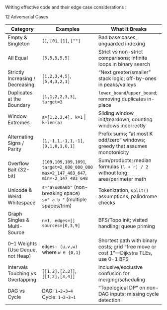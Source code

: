 Writing effective code and their edge case considerations :

12 Adversarial Cases 

| **Category**                     | **Examples**                                                                 | **What It Breaks**                                                                                 |
|----------------------------------|------------------------------------------------------------------------------|-----------------------------------------------------------------------------------------------------|
| Empty & Singleton                | `[]`, `[0]`, `[1]`, `[""]`                                                  | Bad base cases, unguarded indexing                                                                 |
| All Equal                        | `[5,5,5,5,5]`                                                               | Strict vs non-strict comparisons; infinite loops in binary search                                   |
| Strictly Increasing / Decreasing | `[1,2,3,4,5]`, `[5,4,3,2,1]`                                                | “Next greater/smaller” stack logic; off-by-ones in peaks/valleys                                   |
| Duplicates at the Boundary       | `[1,1,2,2,3,3]`, `target=2`                                                 | `lower_bound`/`upper_bound`; removing duplicates in-place                                          |
| Window Extremes                  | `a=[1,2,3,4], k=1` &#124; `k=len(a)`                                       | Sliding window init/teardown; counting windows incorrectly                                          |
| Alternating Signs / Parity      | `[1,-1,1,-1,1,-1]`, `[0,1,0,1,0,1]`                                        | Prefix sums; “at most K odd/zero” windows; greedy that assumes monotonicity                         |
| Overflow Bait (32-bit)          | `[109,109,109,109]`, `target=2_000_000_000`<br>`max=2_147_483_647`, `min=-2_147_483_648` | Sum/products; median formulas `(l + r) / 2` without long; area/perimeter math                      |
| Unicode & Weird Whitespace      | `s="a\u00A0b"` (non-breaking space)<br>`s=" a b "` (multiple spaces/trim)  | Tokenization, `split()` assumptions, palindrome checks                                              |
| Graph Singles & Multi-Source    | `n=1, edges=[]`<br>`sources=[0,3,9]`                                       | BFS/Topo init; visited handling; queue priming                                                      |
| 0–1 Weights (Use Deque, not Heap)| `edges: (u,v,w)` where `w ∈ {0,1}`                                         | Shortest path with binary costs; grid “free move or cost 1”—Dijkstra TLEs, use 0-1 BFS              |
| Intervals Touching vs Overlapping| `[[1,2],[2,3]]`, `[[1,2],[3,4]]`                                           | Inclusive/exclusive confusion for merging/scheduling                                                |
| DAG vs Cycle                     | DAG: `1→2→3→4`<br>Cycle: `1→2→3→1`                                         | “Topological DP” on non-DAG inputs; missing cycle detection                                         |
